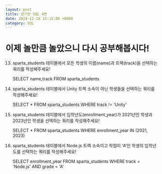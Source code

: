 ```yaml
---
layout: post
title: 걷기반 SQL 4번
date: 2024-12-18 15:15:00 +0900
category: SQL
---
```

# 이제 놀만큼 놀았으니 다시 공부해봅시다!

13. sparta_students 테이블에서 모든 학생의 이름(name)과 트랙(track)을 선택하는 쿼리를 작성해주세요!

    SELECT name,track FROM sparta_students

14. sparta_students 테이블에서 Unity 트랙 소속이 아닌 학생들을 선택하는 쿼리를 작성해주세요!

    SELECT * FROM sparta_students WHERE track != 'Unity'

15. sparta_students 테이블에서 입학년도(enrollment_year)가 2021년인 학생과 2023년인 학생을 선택하는 쿼리를 작성해주세요!

    SELECT * FROM sparta_students WHERE enrollment_year IN (2021, 2023)

16. sparta_students 테이블에서 Node.js 트랙 소속이고 학점이 ‘A’인 학생의 입학년도를 선택하는 쿼리를 작성해주세요!

    SELECT enrollment_year FROM sparta_students WHERE track = 'Node.js' AND grade = 'A'